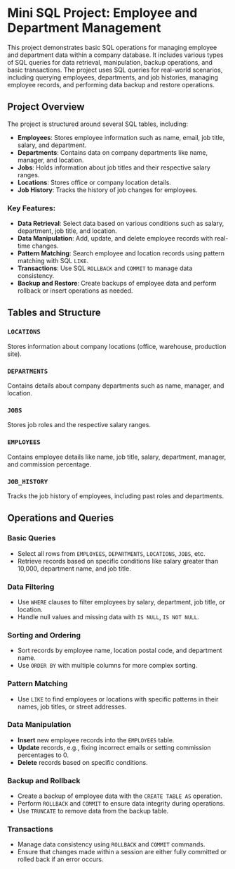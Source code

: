 # Mini SQL Project: Employee and Department Management

This project demonstrates basic SQL operations for managing employee and department data within a company database. It includes various types of SQL queries for data retrieval, manipulation, backup operations, and basic transactions. The project uses SQL queries for real-world scenarios, including querying employees, departments, and job histories, managing employee records, and performing data backup and restore operations.

## Project Overview

The project is structured around several SQL tables, including:
- **Employees**: Stores employee information such as name, email, job title, salary, and department.
- **Departments**: Contains data on company departments like name, manager, and location.
- **Jobs**: Holds information about job titles and their respective salary ranges.
- **Locations**: Stores office or company location details.
- **Job History**: Tracks the history of job changes for employees.

### Key Features:
- **Data Retrieval**: Select data based on various conditions such as salary, department, job title, and location.
- **Data Manipulation**: Add, update, and delete employee records with real-time changes.
- **Pattern Matching**: Search employee and location records using pattern matching with SQL `LIKE`.
- **Transactions**: Use SQL `ROLLBACK` and `COMMIT` to manage data consistency.
- **Backup and Restore**: Create backups of employee data and perform rollback or insert operations as needed.

## Tables and Structure

### `LOCATIONS`
Stores information about company locations (office, warehouse, production site).

### `DEPARTMENTS`
Contains details about company departments such as name, manager, and location.

### `JOBS`
Stores job roles and the respective salary ranges.

### `EMPLOYEES`
Contains employee details like name, job title, salary, department, manager, and commission percentage.

### `JOB_HISTORY`
Tracks the job history of employees, including past roles and departments.

## Operations and Queries

### Basic Queries
- Select all rows from `EMPLOYEES`, `DEPARTMENTS`, `LOCATIONS`, `JOBS`, etc.
- Retrieve records based on specific conditions like salary greater than 10,000, department name, and job title.

### Data Filtering
- Use `WHERE` clauses to filter employees by salary, department, job title, or location.
- Handle null values and missing data with `IS NULL`, `IS NOT NULL`.

### Sorting and Ordering
- Sort records by employee name, location postal code, and department name.
- Use `ORDER BY` with multiple columns for more complex sorting.

### Pattern Matching
- Use `LIKE` to find employees or locations with specific patterns in their names, job titles, or street addresses.

### Data Manipulation
- **Insert** new employee records into the `EMPLOYEES` table.
- **Update** records, e.g., fixing incorrect emails or setting commission percentages to 0.
- **Delete** records based on specific conditions.

### Backup and Rollback
- Create a backup of employee data with the `CREATE TABLE AS` operation.
- Perform `ROLLBACK` and `COMMIT` to ensure data integrity during operations.
- Use `TRUNCATE` to remove data from the backup table.

### Transactions
- Manage data consistency using `ROLLBACK` and `COMMIT` commands.
- Ensure that changes made within a session are either fully committed or rolled back if an error occurs.

